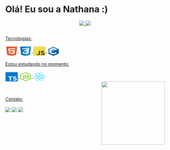 <h1>Olá! Eu sou a Nathana :)</h1>


<div align="center">
  <a href="https://github.com/NathanaKiw">
  <img height="180em" src="https://github-readme-stats.vercel.app/api?username=nathanakiw&show_icons=true&theme=dracula&include_all_commits=true&count_private=true"/>
  <img height="180em" src="https://github-readme-stats.vercel.app/api/top-langs/?username=nathanakiw&layout=compact&langs_count=7&theme=dracula"/>
   </div>
  
  ##
  
  <div align="left" style="display: inline_block">
   Tecnologias:<br><br>
  <img align="center" alt="nathana-HTML" height="30" width="40" src="https://raw.githubusercontent.com/devicons/devicon/master/icons/html5/html5-original.svg">
  <img align="center" alt="nathana-CSS" height="30" width="40" src="https://raw.githubusercontent.com/devicons/devicon/master/icons/css3/css3-original.svg">
  <img align="center" alt="nathana-javascript" height="30" width="40" src="https://raw.githubusercontent.com/devicons/devicon/master/icons/javascript/javascript-original.svg">
    <img align="center" alt="nathana-c" height="30" width="40" src="https://raw.githubusercontent.com/devicons/devicon/master/icons/c/c-original.svg">
  </div><br>
  
 
<div align="left" style="display: inline_block">
  Estou estudando no momento:<br><br>
  <img align="center" alt="nathana-typescript" height="30" width="40" src="https://raw.githubusercontent.com/devicons/devicon/master/icons/typescript/typescript-original.svg">
   <img align="center" alt="nathana-node" height="30" width="40" src="https://raw.githubusercontent.com/devicons/devicon/master/icons/nodejs/nodejs-original.svg">
   <img align="center" alt="nathana-react" height="30" width="40" src="https://raw.githubusercontent.com/devicons/devicon/master/icons/react/react-original.svg">
  </div>
<img align="right" height="200" width="200" src="https://i.giphy.com/media/NChNy3Lzpldmf8U3rM/giphy.webp">

  
  ##
  
  
  <div align="left" style="display: inline_block"><br>
    Contato:<br><br>
    <a href="https://www.instagram.com/nathana_kiwia" target="_blank"><img src="https://img.shields.io/badge/-Instagram-%23E4405F?style=for-the-badge&logo=instagram&logoColor=white" target="_blank"></a>
<a href = "mailto:nathana.silva32@gmail.com"><img src="https://img.shields.io/badge/-Gmail-%23333?style=for-the-badge&logo=gmail&logoColor=white" target="_blank"></a>
  <a href="https://www.linkedin.com/in/nathana-kiwia-971018147" target="_blank"><img src="https://img.shields.io/badge/-LinkedIn-%230077B5?style=for-the-badge&logo=linkedin&logoColor=white" target="_blank"></a> 
</div>
  

